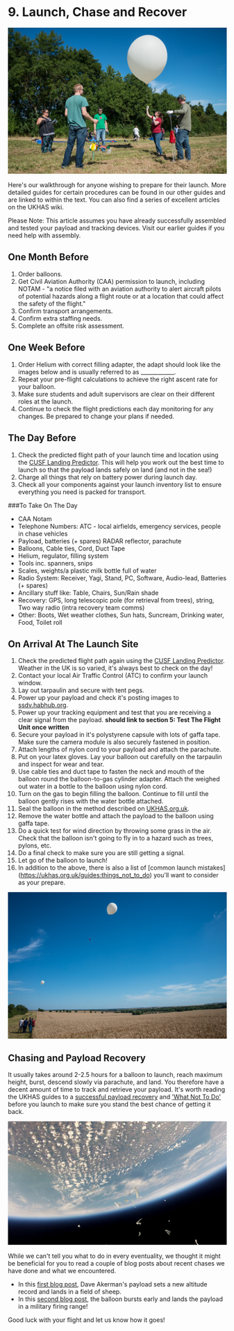 # 9. Launch, Chase and Recover

![Preparing for a launch](9/prepareforlaunch.jpg)

Here's our walkthrough for anyone wishing to prepare for their launch. More detailed guides for certain procedures can be found in our other guides and are linked to within the text. You can also find a series of excellent articles on the UKHAS wiki.

Please Note: This article assumes you have already successfully assembled and tested your payload and tracking devices. Visit our earlier guides if you need help with assembly.


## One Month Before

1. Order balloons.
2. Get Civil Aviation Authority (CAA) permission to launch, including NOTAM - "a notice filed with an aviation authority to alert aircraft pilots of potential hazards along a flight route or at a location that could affect the safety of the flight."
3. Confirm transport arrangements.
4. Confirm extra staffing needs.
5. Complete an offsite risk assessment.

## One Week Before

1. Order Helium with correct filling adapter, the adapt should look like the images below and is usually referred to as ____________.
2. Repeat your pre-flight calculations to achieve the right ascent rate for your balloon.
3. Make sure students and adult supervisors are clear on their different roles at the launch.
4. Continue to check the flight predictions each day monitoring for any changes. Be prepared to change your plans if needed.

## The Day Before

1. Check the predicted flight path of your launch time and location using the [CUSF Landing Predictor](http://predict.habhub.org/). This will help you work out the best time to launch so that the payload lands safely on land (and not in the sea!)
2. Charge all things that rely on battery power during launch day.
3. Check all your components against your launch inventory list to ensure everything you need is packed for transport.

###To Take On The Day

- CAA Notam
- Telephone Numbers: ATC - local airfields, emergency services, people in chase vehicles
- Payload, batteries (+ spares) RADAR reflector, parachute
- Balloons, Cable ties, Cord, Duct Tape
- Helium, regulator, filling system
- Tools inc. spanners, snips
- Scales, weights/a plastic milk bottle full of water
- Radio System: Receiver, Yagi, Stand, PC, Software, Audio-lead, Batteries (+ spares)
- Ancillary stuff like: Table, Chairs, Sun/Rain shade
- Recovery: GPS, long telescopic pole (for retrieval from trees), string, Two way radio (intra recovery team comms)
- Other: Boots, Wet weather clothes, Sun hats, Suncream, Drinking water, Food, Toilet roll

## On Arrival At The Launch Site

1. Check the predicted flight path again using the [CUSF Landing Predictor](http://predict.habhub.org/). Weather in the UK is so varied, it's always best to check on the day!
2. Contact your local Air Traffic Control (ATC) to confirm your launch window.
3. Lay out tarpaulin and secure with tent pegs.
4. Power up your payload and check it's posting images to [ssdv.habhub.org](http://ssdv.habhub.org/).
5. Power up your tracking equipment and test that you are receiving a clear signal from the payload. **should link to section 5: Test The Flight Unit once written**
6. Secure your payload in it's polystyrene capsule with lots of gaffa tape. Make sure the camera module is also securely fastened in position.
7. Attach lengths of nylon cord to your payload and attach the parachute.
8. Put on your latex gloves. Lay your balloon out carefully on the tarpaulin and inspect for wear and tear.
9. Use cable ties and duct tape to fasten the neck and mouth of the balloon round the balloon-to-gas cylinder adapter. Attach the weighed out water in a bottle to the balloon using nylon cord.
10. Turn on the gas to begin filling the balloon. Continue to fill until the balloon gently rises with the water bottle attached.
11. Seal the balloon in the method described on [UKHAS.org.uk](https://ukhas.org.uk/guides:sealing_the_balloon).
12. Remove the water bottle and attach the payload to the balloon using gaffa tape.
13. Do a quick test for wind direction by throwing some grass in the air. Check that the balloon isn't going to fly in to a hazard such as trees, pylons, etc.
14. Do a final check to make sure you are still getting a signal.
15. Let go of the balloon to launch!
16. In addition to the above, there is also a list of [common launch mistakes] (https://ukhas.org.uk/guides:things_not_to_do) you'll want to consider as your prepare.

![launching a balloon](9/launch.jpg)

## Chasing and Payload Recovery

It usually takes around 2-2.5 hours for a balloon to launch, reach maximum height, burst, descend slowly via parachute, and land. You therefore have a decent amount of time to track and retrieve your payload. It's worth reading the UKHAS guides to a [successful payload recovery](https://ukhas.org.uk/guides:chasing_your_flight) and ['What Not To Do'](https://ukhas.org.uk/guides:how_to_lose_your_flight) before you launch to make sure you stand the best chance of getting it back.

![balloon burst](9/balloonburst.png)

While we can't tell you what to do in every eventuality, we thought it might be beneficial for you to read a couple of blog posts about recent chases we have done and what we encountered.
- In this [first blog post](http://www.daveakerman.com/?p=1943), Dave Akerman's payload sets a new altitude record and lands in a field of sheep.
- In this [second blog post](https://www.raspberrypi.org/blog/skycademy-2016/), the balloon bursts early and lands the payload in a military firing range!

Good luck with your flight and let us know how it goes!
